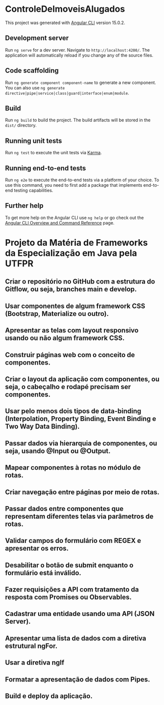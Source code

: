 # ControleDeImoveisAlugados

This project was generated with [Angular CLI](https://github.com/angular/angular-cli) version 15.0.2.

## Development server

Run `ng serve` for a dev server. Navigate to `http://localhost:4200/`. The application will automatically reload if you change any of the source files.

## Code scaffolding

Run `ng generate component component-name` to generate a new component. You can also use `ng generate directive|pipe|service|class|guard|interface|enum|module`.

## Build

Run `ng build` to build the project. The build artifacts will be stored in the `dist/` directory.

## Running unit tests

Run `ng test` to execute the unit tests via [Karma](https://karma-runner.github.io).

## Running end-to-end tests

Run `ng e2e` to execute the end-to-end tests via a platform of your choice. To use this command, you need to first add a package that implements end-to-end testing capabilities.

## Further help

To get more help on the Angular CLI use `ng help` or go check out the [Angular CLI Overview and Command Reference](https://angular.io/cli) page.

# Projeto da Matéria de Frameworks da Especialização em Java pela UTFPR

## Criar o repositório no GitHub com a estrutura do Gitflow, ou seja, branches main e develop.
## Usar componentes de algum framework CSS (Bootstrap, Materialize ou outro).
## Apresentar as telas com layout responsivo usando ou não algum framework CSS.
## Construir páginas web com o conceito de componentes. 
## Criar o layout da aplicação com componentes, ou seja, o cabeçalho e rodapé precisam ser componentes.
## Usar pelo menos dois tipos de data-binding (Interpolation, Property Binding, Event Binding e Two Way Data Binding).
## Passar dados via hierarquia de componentes, ou seja, usando @Input ou @Output.
## Mapear componentes à rotas no módulo de rotas.
## Criar navegação entre páginas por meio de rotas.
## Passar dados entre componentes que representam diferentes telas via parâmetros de rotas. 
## Validar campos do formulário com REGEX e apresentar os erros.
## Desabilitar o botão de submit enquanto o formulário está inválido.
## Fazer requisições a API com tratamento da resposta com Promises ou Observables.
## Cadastrar uma entidade usando uma API (JSON Server).
## Apresentar uma lista de dados com a diretiva estrutural ngFor.
## Usar a diretiva ngIf
## Formatar a apresentação de dados com Pipes.
## Build e deploy da aplicação.
